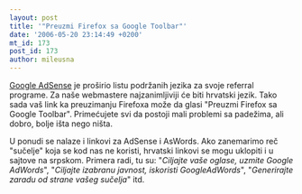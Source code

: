 ```yaml
---
layout: post
title: '"Preuzmi Firefox sa Google Toolbar"'
date: '2006-05-20 23:14:49 +0200'
mt_id: 173
post_id: 173
author: mileusna
---
```

[Google AdSense](http://www.google.com/adsense/) je proširio listu podržanih jezika za svoje referral programe. Za naše webmastere najzanimljiviji će biti hrvatski jezik. Tako sada vaš link ka preuzimanju Firefoxa može da glasi "Preuzmi Firefox sa Google Toolbar". Primećujete svi da postoji mali problemi sa padežima, ali dobro, bolje išta nego ništa.

U ponudi se nalaze i linkovi za AdSense i AsWords. Ako zanemarimo reč "sučelje" koja se kod nas ne koristi, hrvatski linkovi se mogu uklopiti i u sajtove na srpskom. Primera radi, tu su: "_Ciljajte vaše oglase, uzmite Google AdWords_", "_Ciljajte izabranu javnost, iskoristi GoogleAdWords_", "_Generirajte zaradu od strane vašeg sučelja_" itd.

